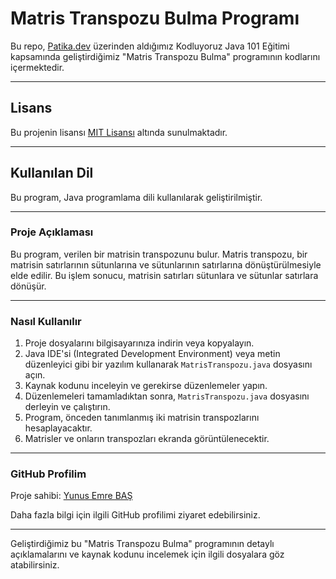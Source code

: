 # Matris Transpozu Bulma Programı

Bu repo, [Patika.dev](https://www.patika.dev/tr) üzerinden aldığımız Kodluyoruz Java 101 Eğitimi kapsamında geliştirdiğimiz "Matris Transpozu Bulma" programının kodlarını içermektedir.

---

## Lisans

Bu projenin lisansı [MIT Lisansı](https://opensource.org/licenses/MIT) altında sunulmaktadır.

---

## Kullanılan Dil

Bu program, Java programlama dili kullanılarak geliştirilmiştir.

---

### Proje Açıklaması

Bu program, verilen bir matrisin transpozunu bulur. Matris transpozu, bir matrisin satırlarının sütunlarına ve sütunlarının satırlarına dönüştürülmesiyle elde edilir. Bu işlem sonucu, matrisin satırları sütunlara ve sütunlar satırlara dönüşür.

---

### Nasıl Kullanılır

1. Proje dosyalarını bilgisayarınıza indirin veya kopyalayın.
2. Java IDE'si (Integrated Development Environment) veya metin düzenleyici gibi bir yazılım kullanarak `MatrisTranspozu.java` dosyasını açın.
3. Kaynak kodunu inceleyin ve gerekirse düzenlemeler yapın.
4. Düzenlemeleri tamamladıktan sonra, `MatrisTranspozu.java` dosyasını derleyin ve çalıştırın.
5. Program, önceden tanımlanmış iki matrisin transpozlarını hesaplayacaktır.
6. Matrisler ve onların transpozları ekranda görüntülenecektir.

---

### GitHub Profilim

Proje sahibi: [Yunus Emre BAŞ](https://github.com/emreyunubas)

Daha fazla bilgi için ilgili GitHub profilimi ziyaret edebilirsiniz.

---

Geliştirdiğimiz bu "Matris Transpozu Bulma" programının detaylı açıklamalarını ve kaynak kodunu incelemek için ilgili dosyalara göz atabilirsiniz.
